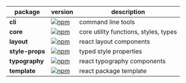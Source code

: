 | package | version | description |
|---|---|---|
| **cli** | [![npm](https://badge.fury.io/js/@uiid%2Fcli.svg)](https://badge.fury.io/js/@uiid%2Fcli) | command line tools |
| **core** | [![npm](https://badge.fury.io/js/@uiid%2Fcore.svg)](https://badge.fury.io/js/@uiid%2Fcore) | core utility functions, styles, types
| **layout** | [![npm](https://badge.fury.io/js/@uiid%2Flayout.svg)](https://badge.fury.io/js/@uiid%2Flayout) | react layout components |
| **style-props** | [![npm](https://badge.fury.io/js/@uiid%2Fstyle-props.svg)](https://badge.fury.io/js/@uiid%2Fstyle-props) | typed style properties |
| **typography** | [![npm](https://badge.fury.io/js/@uiid%2Ftypography.svg)](https://badge.fury.io/js/@uiid%2Ftypography) | react typography components |
| **template** | [![npm](https://badge.fury.io/js/@uiid%2Ftemplate.svg)](https://badge.fury.io/js/@uiid%2Ftemplate) | react package template |
